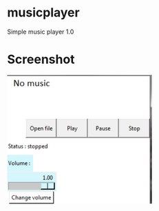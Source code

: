 # musicplayer
Simple music player 1.0
<h1> Screenshot </h1>
<img src="screenshot.png" height="300">
